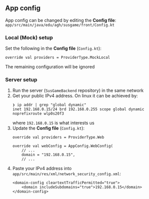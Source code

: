 ## App config

App config can be changed by editing the **Config file**: `app/src/main/java/edu/agh/susgame/front/Config.kt`

### Local (Mock) setup

Set the following in the **Config file** (`Config.kt`):
```
override val providers = ProviderType.MockLocal
```
The remaining configuration will be ignored

### Server setup
1. Run the server (`SusGameBackend` repository) in the same network
2. Get your public IPv4 address. On linux it can be achieved by:
    ```
    ❯ ip addr | grep "global dynamic"
    inet 192.168.0.15/24 brd 192.168.0.255 scope global dynamic noprefixroute wlp0s20f3
    ```
   where `192.168.0.15` is what interests us
3. Update the **Config file** (`Config.kt`):
    ```
    override val providers = ProviderType.Web

    override val webConfig = AppConfig.WebConfig(
        // ...
        domain = "192.168.0.15",
        // ...
    ```
4. Paste your IPv4 address into `app/src/main/res/xml/network_security_config.xml`:
    ```
    <domain-config cleartextTrafficPermitted="true">
        <domain includeSubdomains="true">192.168.0.15</domain>
    </domain-config>
    ```
